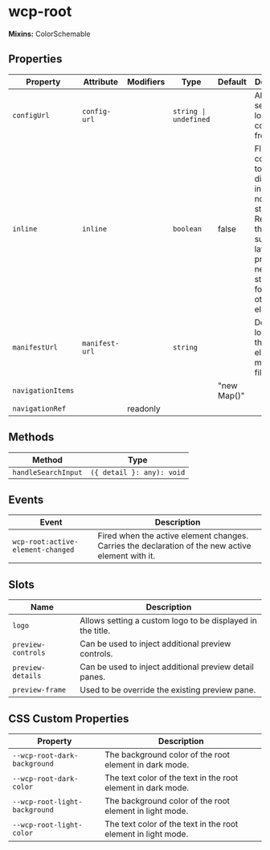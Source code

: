 # wcp-root

**Mixins:** ColorSchemable

## Properties

| Property          | Attribute      | Modifiers | Type                  | Default     | Description                                      |
|-------------------|----------------|-----------|-----------------------|-------------|--------------------------------------------------|
| `configUrl`       | `config-url`   |           | `string \| undefined` |             | Allows to set a url to load a config file from.  |
| `inline`          | `inline`       |           | `boolean`             | false       | Flags the component to be displayed inline and not standalone. Requires the surrounding<br />layout to provide the necessary styles like for any other block element. |
| `manifestUrl`     | `manifest-url` |           | `string`              |             | Defines the location of the custom element manifest file. |
| `navigationItems` |                |           |                       | "new Map()" |                                                  |
| `navigationRef`   |                | readonly  |                       |             |                                                  |

## Methods

| Method              | Type                      |
|---------------------|---------------------------|
| `handleSearchInput` | `({ detail }: any): void` |

## Events

| Event                             | Description                                      |
|-----------------------------------|--------------------------------------------------|
| `wcp-root:active-element-changed` | Fired when the active element changes. Carries the declaration of the new active element with it. |

## Slots

| Name               | Description                                      |
|--------------------|--------------------------------------------------|
| `logo`             | Allows setting a custom logo to be displayed in the title. |
| `preview-controls` | Can be used to inject additional preview controls. |
| `preview-details`  | Can be used to inject additional preview detail panes. |
| `preview-frame`    | Used to be override the existing preview pane.   |

## CSS Custom Properties

| Property                      | Description                                      |
|-------------------------------|--------------------------------------------------|
| `--wcp-root-dark-background`  | The background color of the root element in dark mode. |
| `--wcp-root-dark-color`       | The text color of the text in the root element in dark mode. |
| `--wcp-root-light-background` | The background color of the root element in light mode. |
| `--wcp-root-light-color`      | The text color of the text in the root element in light mode. |
